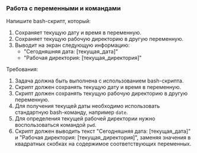 
### Работа с переменными и командами

Напишите bash-скрипт, который:
1. Сохраняет текущую дату и время в переменную.
2. Сохраняет текущую рабочую директорию в другую переменную.
3. Выводит на экран следующую информацию:
    - "Сегодняшняя дата: [текущая_дата]"
    - "Рабочая директория: [текущая_директория]"

Требования:
1. Задача должна быть выполнена с использованием bash-скрипта.
2. Скрипт должен сохранять текущую дату и время в переменную.
3. Скрипт должен сохранять текущую рабочую директорию в другую переменную.
4. Для получения текущей даты необходимо использовать стандартную bash-команду, например `date`.
5. Для определения текущей рабочей директории нужно воспользоваться командой `pwd`.
6. Скрипт должен выводить текст "Сегодняшняя дата: [текущая_дата]" и "Рабочая директория: [текущая_директория]", заменяя значения в квадратных скобках на содержимое соответствующих переменных.